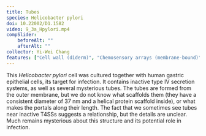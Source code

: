```yaml
---
title: Tubes
species: Helicobacter pylori 
doi: 10.22002/D1.1582
video: 9_3a_Hpylori.mp4
compSlider:
    beforeAlt: ""
    afterAlt: ""
collector: Yi-Wei Chang
features: ["Cell wall (diderm)", "Chemosensory arrays (membrane-bound)", "Membrane (inner)", "Membrane (outer)", "Ribosomes", "Type IV secretion systems", "Unidentified structures"]
---
```


This *Helicobacter pylori* cell was cultured together with human gastric epithelial cells, its target for infection. It contains inactive type IV secretion systems, as well as several mysterious tubes. The tubes are formed from the outer membrane, but we do not know what scaffolds them (they have a consistent diameter of 37 nm and a helical protein scaffold inside), or what makes the portals along their length. The fact that we sometimes see tubes near inactive T4SSs suggests a relationship, but the details are unclear. Much remains mysterious about this structure and its potential role in infection.

